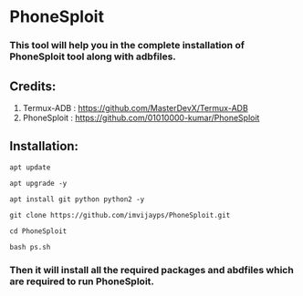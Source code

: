 # PhoneSploit
### This tool will help you in the complete installation of PhoneSploit tool along with adbfiles.

## Credits:
1. Termux-ADB : https://github.com/MasterDevX/Termux-ADB
2. PhoneSploit : https://github.com/01010000-kumar/PhoneSploit

## Installation:
```
apt update
```
```
apt upgrade -y
```
```
apt install git python python2 -y
```
```
git clone https://github.com/imvijayps/PhoneSploit.git
```
```
cd PhoneSploit
```
```
bash ps.sh
```

### Then it will install all the required packages and abdfiles which are required to run PhoneSploit.